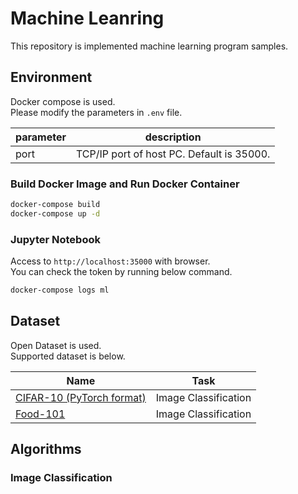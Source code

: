 # Machine Leanring

This repository is implemented machine learning program samples.

## Environment

Docker compose is used.  
Please modify the parameters in `.env` file.

|parameter|description|
|---|---|
|port|TCP/IP port of host PC. Default is 35000.|

### Build Docker Image and Run Docker Container

```bash
docker-compose build
docker-compose up -d
```

### Jupyter Notebook

Access to `http://localhost:35000` with browser.  
You can check the token by running below command.

```bash
docker-compose logs ml
```

## Dataset

Open Dataset is used.  
Supported dataset is below.

|Name|Task|
|---|---|
|[CIFAR-10 (PyTorch format)](https://www.cs.toronto.edu/~kriz/cifar.html)|Image Classification|
|[Food-101](https://data.vision.ee.ethz.ch/cvl/datasets_extra/food-101/)|Image Classification|

## Algorithms

### Image Classification

